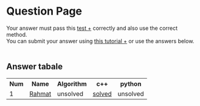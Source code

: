 # Question Page

Your answer must pass this
<a href='https://github.com/EnAnsari/bcp-hsu/blob/main/src/002/test.md'>test +</a>
correctly and also use the correct method.
<br>
You can submit your answer using
<a href=''>this tutorial +</a>
or use the answers below.
<br><br>

## Answer tabale
<table>
  <tr>
    <th>Num</th>
    <th>Name</th>
    <th>Algorithm</th>
    <th>c++</th>
    <th>python</th>
  </tr>
  <tr>
    <td>1</td>
    <td>
        <a href='https://github.com/EnAnsari/'>Rahmat</a>
    </td>
    <td>unsolved</td>
    <td>
        <a href='https://github.com/EnAnsari/bcp-hsu/blob/main/src/0002/9912377331/main.cpp'>solved</a>
    </td>
    <td>unsolved</td>
  </tr>
<table>